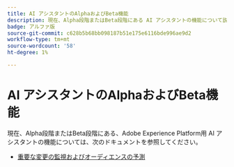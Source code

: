 ```yaml
---
title: AI アシスタントのAlphaおよびBeta機能
description: 現在、Alpha段階またはBeta段階にある AI アシスタントの機能について説明します。
badge: アルファ版
source-git-commit: c628b5b68bb098187b51e175e6116bde996ae9d2
workflow-type: tm+mt
source-wordcount: '58'
ht-degree: 1%

---
```


# AI アシスタントのAlphaおよびBeta機能

現在、Alpha段階またはBeta段階にある、Adobe Experience Platform用 AI アシスタントの機能については、次のドキュメントを参照してください。

* [重要な変更の監視およびオーディエンスの予測](./audience-forecasting.md)